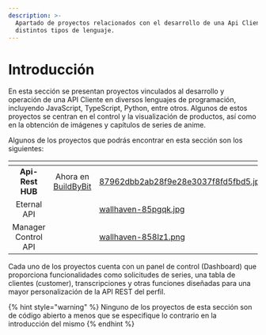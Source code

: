 ```yaml
---
description: >-
  Apartado de proyectos relacionados con el desarrollo de una Api Cliente con
  distintos tipos de lenguaje.
---
```


# Introducción

En esta sección se presentan proyectos vinculados al desarrollo y operación de una API Cliente en diversos lenguajes de programación, incluyendo JavaScript, TypeScript, Python, entre otros. Algunos de estos proyectos se centran en el control y la visualización de productos, así como en la obtención de imágenes y capítulos de series de anime.

Algunos de los proyectos que podrás encontrar en esta sección son los siguientes:

<table data-view="cards"><thead><tr><th align="center"></th><th align="center"></th><th data-hidden data-card-cover data-type="files"></th><th data-hidden data-card-target data-type="content-ref"></th></tr></thead><tbody><tr><td align="center"><strong>Api-Rest HUB</strong>     </td><td align="center">Ahora en <a href="https://builtbybit.com/resources/eternal-hub.44618/">BuildByBit</a></td><td><a href="../.gitbook/assets/87962dbb2ab28f9e28e3037f8fd5fbd5.jpg">87962dbb2ab28f9e28e3037f8fd5fbd5.jpg</a></td><td><a href="api-rest/">api-rest</a></td></tr><tr><td align="center">Eternal API</td><td align="center"></td><td><a href="../.gitbook/assets/wallhaven-85pgqk.jpg">wallhaven-85pgqk.jpg</a></td><td></td></tr><tr><td align="center">Manager Control API</td><td align="center"></td><td><a href="../.gitbook/assets/wallhaven-858lz1.png">wallhaven-858lz1.png</a></td><td></td></tr></tbody></table>

Cada uno de los proyectos cuenta con un panel de control (Dashboard) que proporciona funcionalidades como solicitudes de series, una tabla de clientes (customer), transcripciones y otras funciones diseñadas para una mayor personalización de la API REST del perfil.

{% hint style="warning" %}
Ninguno de los proyectos de esta sección son de código abierto a menos que se especifique lo contrario en la introducción del mismo
{% endhint %}

